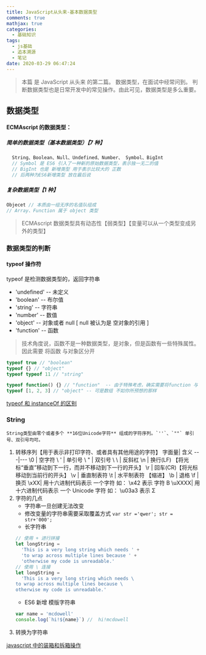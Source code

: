 ```yaml
---
title: JavaScript从头来-基本数据类型
comments: true
mathjax: true
categories:
  - 基础知识
tags:
  - js基础
  - 追本溯源
  - 笔记
date: 2020-03-29 06:47:24
---
```


> 本篇 是 JavaScript 从头来 的第二篇。
> 数据类型，在面试中经常问到。 判断数据类型也是日常开发中的常见操作。由此可见，数据类型是多么重要。

## 数据类型

#### ECMAscript 的数据类型：

##### 简单的数据类型（基本数据类型）【7 种】

```js
  String、Boolean、Null、Undefined、Number、 Symbol、BigInt
  // Symbol 是 ES6 引入了一种新的原始数据类型，表示独一无二的值
  // BigInt 也是 新增类型 用于表示比较大的 正数
  // 后两种为ES6新增类型 放在最后说

```

##### 复杂数据类型【1 种】

```js
Objecet // 本质由一组无序的名值队组成
// Array、Function 属于 object 类型
```

> ECMAscript 数据类型具有动态性【弱类型】【变量可以从一个类型变成另外的类型】

### 数据类型的判断

#### typeof 操作符

typeof 是检测数据类型的，返回字符串

- 'undefined' -- 未定义
- 'boolean' -- 布尔值
- 'string' -- 字符串
- 'number' -- 数值
- 'object' -- 对象或者 null [ null 被认为是 空对象的引用 ]
- 'function' -- 函数

> 技术角度说，函数不是一种数据类型，是对象，但是函数有一些特殊属性。因此需要 将函数 与对象区分开

```js
typeof true // "boolean"
typeof {} // "object"
typeof typeof 11 // "string"

typeof function() {} // "function"  -- 由于特殊考虑，确实需要将function 与 object区分开来
typeof [1, 2, 3] // "object" -- 可是数组 不如你所预想的那样
```

[typeof 和 instanceOf 的区别](https://segmentfault.com/a/1190000000730982)

### String

    String类型由零个或者多个 **16位Unicode字符** 组成的字符序列。`''`、`""` 单引号、双引号均可。

1. 转移序列【用于表示非打印字符、或者具有其他用途的字符】
   字面量| 含义
   ---|---
   \0 | 空字符
   \ ' | 单引号
   \ " | 双引号
   \ \ | 反斜杠
   \n | 换行(LF) 【将光标“垂直”移动到下一行，而并不移动到下一行的开头】
   \r | 回车(CR)【将光标移动到当前行的开头】
   \v | 垂直制表符
   \t | 水平制表符 【缩进】
   \b | 退格
   \f | 换页
   \xXX| 用十六进制代码表示 一个字符 如： \x42 表示 字符 B
   \uXXXX| 用十六进制代码表示 一个 Unicode 字符 如： \u03a3 表示 Σ
2. 字符的几点
   - 字符串一旦创建无法改变
   - 修改变量的字符串需要采取覆盖方式 `var str ='qwer'; str = str+'000';`
   - 长字符串
   ```js
   // 使用 + 进行拼接
   let longString =
     'This is a very long string which needs ' +
     'to wrap across multiple lines because ' +
     'otherwise my code is unreadable.'
   // 使用 \ 连接
   let longString =
     'This is a very long string which needs \
   to wrap across multiple lines because \
   otherwise my code is unreadable.'
   ```
   - ES6 新增 模版字符串
   ```js
   var name = 'mcdowell'
   console.log(`hi!${name}`) //  hi!mcdowell
   ```
3. 转换为字符串

[javascript 中的装箱和拆箱操作](https://www.cnblogs.com/wenber/p/3628944.html)
